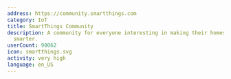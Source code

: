 ```yaml
---
address: https://community.smartthings.com
category: IoT
title: SmartThings Community
description: A community for everyone interesting in making their homes and lives
  smarter.
userCount: 90062
icon: smartthings.svg
activity: very high
language: en_US
---
```

